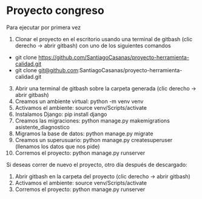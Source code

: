 # Proyecto congreso
Para ejecutar por primera vez
1. Clonar el proyecto en el escritorio usando una terminal de gitbash (clic derecho -> abrir gitbash) con uno de los siguientes comandos
- git clone https://github.com/SantiagoCasanas/proyecto-herramienta-calidad.git
- git clone git@github.com:SantiagoCasanas/proyecto-herramienta-calidad.git
3. Abrir una terminal de gitbash sobre la carpeta generada (clic derecho -> abrir gitbash)
4. Creamos un ambiente virtual: python -m venv venv
5. Activamos el ambiente: source venv/Scripts/activate
6. Instalamos Django: pip install django
7. Creamos las migraciones: python manage.py makemigrations asistente_diagnostico
8. Migramos la base de datos: python manage.py migrate
9. Creamos un superusuario: python manage.py createsuperuser (llenamos los datos que nos pide)
10. Corremos el proyecto: python manage.py runserver

Si deseas correr de nuevo el proyecto, otro día después de descargado:
1. Abrir gitbash en la carpeta del proyecto  (clic derecho -> abrir gitbash)
2. Activamos el ambiente: source venv/Scripts/activate
3. Corremos el proyecto: python manage.py runserver
